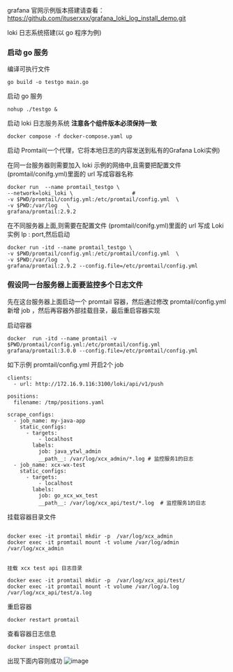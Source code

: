 
grafana 官网示例版本搭建请查看：https://github.com/ituserxxx/grafana_loki_log_install_demo.git

loki  日志系统搭建(以 go 程序为例)

### 启动 go 服务

编译可执行文件
```
go build -o testgo main.go
```

启动 go 服务
```
nohup ./testgo &
```

启动 loki 日志服务系统 **注意各个组件版本必须保持一致**
```
docker compose -f docker-compose.yaml up
```

启动 Promtail(一个代理，它将本地日志的内容发送到私有的Grafana Loki实例)

在同一台服务器则需要加入 loki 示例的网络中,且需要把配置文件 (promtail/conifg.yml)里面的 url 写成容器名称
```
docker run  --name promtail_testgo \
--network=loki_loki \                   # 
-v $PWD/promtail/config.yml:/etc/promtail/config.yml  \
-v $PWD:/var/log   \
grafana/promtail:2.9.2
```

在不同服务器上面,则需要在配置文件 (promtail/conifg.yml)里面的 url 写成 Loki 实例 Ip : port,然后启动
```
docker run -itd --name promtail_testgo \
-v $PWD/promtail/config.yml:/etc/promtail/config.yml  \
-v $PWD:/var/log   \
grafana/promtail:2.9.2 --config.file=/etc/promtail/config.yml
```

### 假设同一台服务器上面要监控多个日志文件

先在这台服务器上面启动一个 promtail 容器，然后通过修改 promtail/config.yml 新增 job ，然后再容器外部挂载目录，最后重启容器实现

启动容器
```
docker  run -itd --name promtail -v $PWD/promtail/config.yml:/etc/promtail/config.yml  grafana/promtail:3.0.0 --config.file=/etc/promtail/config.yml
```

如下示例  promtail/config.yml 开启2个 job 
```
clients:
  - url: http://172.16.9.116:3100/loki/api/v1/push

positions:
  filename: /tmp/positions.yaml

scrape_configs:
  - job_name: my-java-app
    static_configs:
      - targets:
          - localhost
        labels:
          job: java_ytwl_admin
          __path__: /var/log/xcx_admin/*.log # 监控服务1的日志
  - job_name: xcx-wx-test
    static_configs:
      - targets:
          - localhost
        labels:
          job: go_xcx_wx_test
          __path__: /var/log/xcx_api/test/*.log  # 监控服务1的日志
```

挂载容器目录文件
```

docker exec -it promtail mkdir -p  /var/log/xcx_admin
docker exec -it promtail mount -t volume /var/log/admin /var/log/xcx_admin


挂载 xcx test api 日志目录

docker exec -it promtail mkdir -p  /var/log/xcx_api/test/
docker exec -it promtail mount -t volume /var/log/a.log /var/log/xcx_api/test/a.log
```
重启容器
```
docker restart promtail
```
查看容器日志信息
```
docker inspect promtail
```
出现下面内容则成功
![image](https://github.com/ituserxxx/Loki/assets/66945660/25d66e89-137f-40b2-9fd4-62f84942bdd1)

